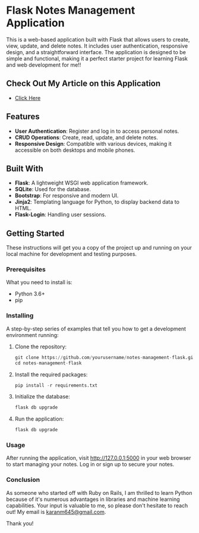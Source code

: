 # Flask Notes Management Application

This is a web-based application built with Flask that allows users to create, view, update, and delete notes. It includes user authentication, responsive design, and a straightforward interface. The application is designed to be simple and functional, making it a perfect starter project for learning Flask and web development for me!!

## Check Out My Article on this Application
- [Click Here](https://karans-blog.onrender.com/blog_posts/17)

## Features

- **User Authentication**: Register and log in to access personal notes.
- **CRUD Operations**: Create, read, update, and delete notes.
- **Responsive Design**: Compatible with various devices, making it accessible on both desktops and mobile phones.

## Built With

- **Flask**: A lightweight WSGI web application framework.
- **SQLite**: Used for the database.
- **Bootstrap**: For responsive and modern UI.
- **Jinja2**: Templating language for Python, to display backend data to HTML.
- **Flask-Login**: Handling user sessions.

## Getting Started

These instructions will get you a copy of the project up and running on your local machine for development and testing purposes.

### Prerequisites

What you need to install is:

- Python 3.6+
- pip

### Installing

A step-by-step series of examples that tell you how to get a development environment running:

1. Clone the repository:
   ```python
   git clone https://github.com/yourusername/notes-management-flask.git
   cd notes-management-flask
   ```
2. Install the required packages:
   ```python
   pip install -r requirements.txt
   ```
4. Initialize the database:
   ```python
   flask db upgrade
   ```
6. Run the application:
   ```python
   flask db upgrade
   ```

### Usage
After running the application, visit http://127.0.0.1:5000 in your web browser to start managing your notes. Log in or sign up to secure your notes.

### Conclusion
As someone who started off with Ruby on Rails, I am thrilled to learn Python because of it's numerous advantages in libraries and machine learning capabilities. Your input is valuable to me, so please don't hesitate to reach out! My email is karanm645@gmail.com.

Thank you!
